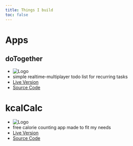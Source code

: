 ```yaml
---
title: Things I build
toc: false
---
```


# Apps

## doTogether

- ![Logo](https://do-together.vercel.app/favicon.svg)
- simple realtime-multiplayer todo list for recurring tasks
- [Live Version](https://do-together.vercel.app/)
- [Source Code](https://github.com/SarcevicAntonio/doTogether)

# kcalCalc

- ![Logo](https://kcal-calc.vercel.app/favicon.svg)
- free calorie counting app made to fit my needs
- [Live Version](https://kcal-calc.vercel.app/)
- [Source Code](https://github.com/SarcevicAntonio/kcalCalc)
